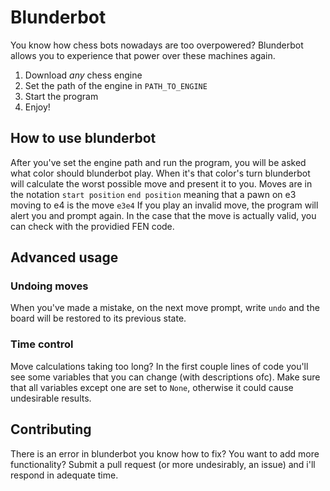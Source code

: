 # Blunderbot
You know how chess bots nowadays are too overpowered? Blunderbot allows you to experience that power over these machines again. 
1. Download *any* chess engine
2. Set the path of the engine in `PATH_TO_ENGINE`
3. Start the program
4. Enjoy!

## How to use blunderbot
After you've set the engine path and run the program, you will be asked what color should blunderbot play. When it's that color's turn blunderbot will calculate the worst possible move and present it to you. Moves are in the notation `start position` `end position` meaning that a pawn on e3 moving to e4 is the move `e3e4` If you play an invalid move, the program will alert you and prompt again. In the case that the move is actually valid, you can check with the providied FEN code.

## Advanced usage

### Undoing moves
When you've made a mistake, on the next move prompt, write `undo` and the board will be restored to its previous state.

### Time control
Move calculations taking too long? In the first couple lines of code you'll see some variables that you can change (with descriptions ofc). Make sure that all variables except one are set to `None`, otherwise it could cause undesirable results.

## Contributing
There is an error in blunderbot you know how to fix? You want to add more functionality? Submit a pull request (or more undesirably, an issue) and i'll respond in adequate time.
